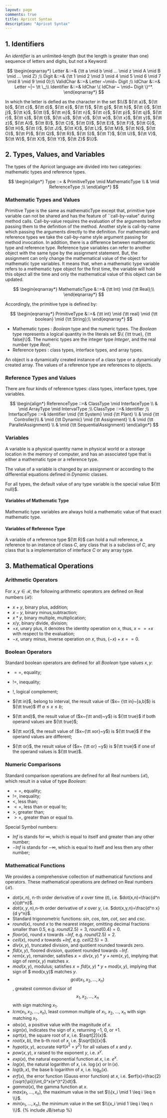 ```yaml
---
layout: page
comments: true
title: Apricot Syntax
description: "Apricot Syntax"
---
```

## 1. Identifiers
An *identifier* is an unlimited-length (but the length is greater than one) sequence of letters and digits, but not a Keyword:

$$
\begin{eqnarray*}
 Letter  &::=& {\tt a \mid b \mid ... \mid z \mid A \mid B \mid ... \mid Z} ;\\
 Digit  &::=& {\tt 1 \mid 2 \mid 3 \mid 4 \mid 5 \mid 6 \mid 7 \mid 8 \mid 9 \mid 0};\\
 ValidChar  &::=&  Letter   ~\mid~  Digit ;\\
 IdChar &::=& Letter ~|~ \tt \_;\\
 Identifier  &::=&  IdChar  \{ IdChar  ~ \mid~  Digit  \}^*.
\end{eqnarray*}
$$

In which the letter is defied as the character in the set 
$\\{$  ${\tt a}$, 
${\tt b}$, ${\tt c}$, ${\tt d}$, 
${\tt e}$, ${\tt f}$, ${\tt g}$, ${\tt h}$, 
${\tt i}$, ${\tt j}$, ${\tt k}$, ${\tt l}$, ${\tt m}$, 
${\tt n}$, ${\tt o}$, ${\tt p}$, ${\tt q}$, ${\tt r}$, 
${\tt s}$, ${\tt t}$, ${\tt u}$, ${\tt v}$, ${\tt w}$, 
${\tt x}$, ${\tt y}$, ${\tt z}$, ${\tt A}$, ${\tt B}$, 
${\tt C}$, ${\tt D}$, ${\tt E}$, ${\tt F}$, ${\tt G}$, 
${\tt H}$, ${\tt I}$, ${\tt J}$, ${\tt K}$, ${\tt L}$, 
${\tt M}$, ${\tt N}$, ${\tt O}$, ${\tt P}$, ${\tt Q}$, 
${\tt R}$, ${\tt S}$, ${\tt T}$, ${\tt U}$, ${\tt V}$, 
${\tt W}$, ${\tt X}$, ${\tt Y}$, ${\tt Z}$
$\\}$.

## 2. Types, Values, and Variables
The types of the Apricot  language are divided into two categories:
mathematic types and reference types. 

$$
\begin{align*}
 Type ::= & PrimitiveType \mid MathematicType  \\
          & \mid  ReferenceType ;\\
\end{align*}
$$


### Mathematic Types and Values
Primitive Type is the same as mathematicType except that, primitive type variable 
can not be shared and has the feature of ``call-by-value" during method calls. 
Call-by-value requires the evaluation of the arguments before passing them to the definition of the method. Another style is call-by-name which passing the arguments directly to the definition.
For mathematic and reference types we take the call-by-name style argument passing for method invocation. In addition, there is a difference between mathematic type and reference type. Reference type variables can refer to another object with the same type by the assignment statement. But, the assignment can only change the mathematical value of the object for mathematic type variables. It means that, when a mathematic type variable refers to a methematic type object for the first time, the variable will hold this object all the time and only the mathematical value of this object can be updated.

$$
\begin{eqnarray*}
 MathematicType  &::=&   {\tt Int} \mid {\tt Real};\\
\end{eqnarray*}
$$

Accordingly, the primitive type is defined by:

$$
\begin{eqnarray*}
 PrimitiveType &::=&  {\tt int} \mid {\tt real} \mid {\tt boolean} \mid {\tt String};\\
\end{eqnarray*}
$$


* Mathematic types : *Boolean* type and the numeric types. The *Boolean*
type represents a logical quantity in the literals set $\{ {\tt true}, {\tt false}\}$.
The numeric types are the integer type *Integer*, and the real number type
*Real*;
* Reference types : class types, interface types, and array types.

An object is a dynamically created instance of a class type or a dynamically 
created array. The values of a reference type are references to objects.

### Reference Types and Values

There are four kinds of reference types: class types, interface types, type variables.

$$
\begin{align*}
 ReferenceType  ::=&  ClassType  \mid  InterfaceType   \\
                   &  \mid  ArrayType \mid IntervalType ;\\
 ClassType  ::=&  Identifier ;\\
 InterfaceType  ::=&  Identifier  \mid {\tt System} \mid {\tt Plant} \\
& \mid  {\tt Controller}\\
& \mid {\tt Dynamic} \mid {\tt Assignment} \\
& \mid {\tt ParallelAssignment} \\
& \mid {\tt SequentialAssignment} 
\end{align*}
$$


### Variables

A variable is a physical quantity name in physical world or a storage location in the memory of computer, and has an associated type that is either a mathematic type or a reference type.

The value of a variable  is changed by an assignment or according to the differential equations defined in *Dynamic* classes.

For all types, the default value of any type variable is the special value ${\tt null}$.

#### Variables of Mathematic Type
Mathematic type variables are always hold a mathematic value of that exact mathematic type.


#### Variables of Reference Type
A variable of a reference type ${\tt R}$ can hold a null reference, a reference to an instance of class *C*, any class that is a subclass of *C*, any class that is a implementation of interface *C* or any array type.

## 3. Mathematical Operations

### Arithmetic Operators
For $x,y \in \mathcal{R}$, the following arithmetic operators are defined on Real numbers ($\mathcal{R}$):

*  $x + y$,  binary plus, addition;
*  $x - y$,  binary minus,subtraction;
*  $x * y$,  binary multiple, multiplication;
*  $x / y$,  binary divide, division;
*  $+x$, unary plus, it denotes the identity operation on $x$, thus, $x == +x$ with
 respect to the evaluation;
*  $-x$,  unary minus, inverse operation on $x$, thus, $(-x) + x == 0$.



### Boolean Operators
Standard boolean operators are defined for all *Boolean* type values $x, y$:

* $==$, equality;

* $!=$,  inequality;

* $!$, logical complement;

* ${\tt in}$,  belong to interval, the result value of ($x~ {\tt in}~[a,b]$) is ${\tt true}$ iff $a \leq x \leq b$;

* ${\tt and}$, the result value of ($x~{\tt and}~y$) is ${\tt true}$ if both operand values are ${\tt true}$;

* ${\tt xor}$, the result value of ($x~{\tt xor}~y$) is ${\tt true}$ if the operand 
values are different;

* ${\tt or}$, the result value of ($x~ {\tt or} ~y$) is ${\tt true}$ if one of the operand values is ${\tt true}$.


### Numeric Comparisons
 Standard comparison operations are defined for all Real numbers ($\mathcal{R}$), which result in a value of type *Boolean*:

* $==$,   equality;
* $!=$,   inequality;
* $<$,   less than;
* $<=$,   less than or equal to;
* $>$,   greater than;
* $>=$,   greater than or equal to.




Special Symbol numbers:

* $Inf$ is stands for $\infty$, which is equal to itself and greater than any other number;
* $-Inf$ is stands for $-\infty$, which is equal to itself and less then any other number;


### Mathematical Functions
We provides a comprehensive collection of mathematical functions and operators. These mathematical operations are defined on Real numbers ($\mathcal{R}$).

* $dot(x,n)$, n-th order derivative of $x$ over time ($t$), i.e. $dot(x,n)=\frac{d^n x}{dt^n}$.
* $dot(x,y,n)$,n-th order derivative of $x$ over $y$, i.e. $dot(x,y,n)=\frac{d^n x}{d y^n}$.
* Standard trigonometric functions: $sin$,    $cos$,    $tan$,    $cot$,    $sec$ and    $csc$.
* $round(x)$, round $x$ to the nearest integer, omitting decimal fractions smaller than $0.5$, e.g. $round(2.5)=3$, $round(0.4)=0$.
* $floor(x)$, round $x$ towards $-Inf$, e.g. $round(2.5)=2$.
* $ceil(x)$, round $x$ towards $+Inf$, e.g. $ceil(2.5)=3$.
* $div(x,y)$, truncated division, and quotient rounded towards zero.
* $fld(x,y)$, floored division, quotient rounded towards $-Inf$.
* $rem(x,y)$, remainder, satisfies $x = div(x,y)*y + rem(x,y)$, implying that sign of $rem(x,y)$ matches $x$.
* $mod(x,y)$, modulus; satisfies $x = fld(x,y)*y + mod(x,y)$, implying that sign of $ mod(x,y)$ matches $y$.
* $$gcd(x_1,x_2,...,x_n)$$, greatest common divisor of $$x_1, x_2, ..., x_n$$ with sign matching $x_1$.
* $lcm(x_1,x_2,...,x_n)$, least common multiple of $x_1$, $x_2$, ..., $x_n$ with sign matching $x_1$.
* $abs(x)$, a positive value with the magnitude of $x$.
* $sign(x)$, indicates the sign of $x$, returning $-1$, $0$, or $+1$.
* $sqrt(x)$, the square root of $x$, i.e. $\sqrt[2]{x}$.
* $root(x,b)$, the b-th root of $x$, i.e. $\sqrt[b]{x}$.
* $hypot(x,y)$, accurate $sqrt(x^2 + y^2)$ for all values of $x$ and $y$.
* $pow(x,y)$, $x$ raised to the exponent $y$, i.e. $x^y$.
* $exp(x)$, the natural exponential function at $x$, i.e. $e^x$.
* $log(x)$, the natural logarithm of $x$, i.e. $\log(x)$ or $\ln(x)$.
* $log(b,x)$, the base b logarithm of $x$, i.e. $\log_b(x)$.
* $erf(x)$, the error function (Gauss error function) at $x$, i.e. $erf(x)=\frac{2}{\sqrt{\pi}}\int_0^x{e^{t^2}dt}$.
* $gamma(x)$, the gamma function at $x$.
* $max(x_1,...,x_n)$, the maximum value in the set $\\{x_i \mid 1 \leq i \leq n \\}$.
* $min(x_1,...,x_n)$, the minimum value in the set $\\{x_i \mid 1 \leq i \leq n \\}$.
{% include JB/setup %}